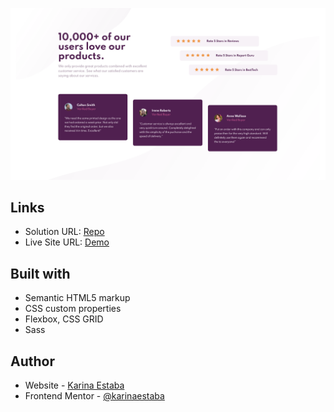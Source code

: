 ![Screenshot](./screenshot.png)

## Links

- Solution URL: [Repo](https://github.com/karinaestaba/social-proof-section.git)
- Live Site URL: [Demo](https://karinaestaba.github.io/social-proof-section)

## Built with

- Semantic HTML5 markup
- CSS custom properties
- Flexbox, CSS GRID
- Sass

## Author

- Website - [Karina Estaba](https://karina-estaba.gitlab.io/directorio-repositorios/)
- Frontend Mentor - [@karinaestaba](https://www.frontendmentor.io/profile/karinaestaba)
